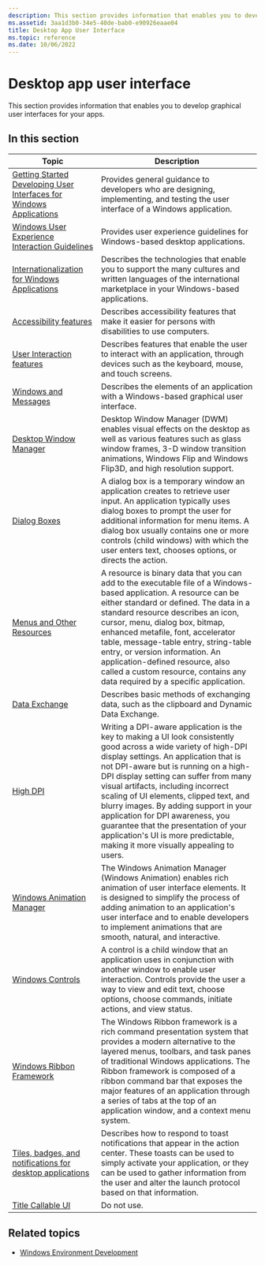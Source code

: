 ```yaml
---
description: This section provides information that enables you to develop graphical user interfaces for your apps.
ms.assetid: 3aa1d3b0-34e5-40de-bab0-e90926eaae04
title: Desktop App User Interface
ms.topic: reference
ms.date: 10/06/2022
---
```


# Desktop app user interface

This section provides information that enables you to develop graphical user interfaces for your apps.

## In this section

| Topic | Description |
|-|-|
| [Getting Started Developing User Interfaces for Windows Applications](./appuistart/getting-started-developing-user-interfaces-portal.md) | Provides general guidance to developers who are designing, implementing, and testing the user interface of a Windows application. |
| [Windows User Experience Interaction Guidelines](uxguide/interaction.md) | Provides user experience guidelines for Windows-based desktop applications. |
| [Internationalization for Windows Applications](./intl/international-support.md) | Describes the technologies that enable you to support the many cultures and written languages of the international marketplace in your Windows-based applications. |
| [Accessibility features](./accessibility/accessibility.md) | Describes accessibility features that make it easier for persons with disabilities to use computers. |
| [User Interaction features](./user-interaction.md) | Describes features that enable the user to interact with an application, through devices such as the keyboard, mouse, and touch screens. |
| [Windows and Messages](./winmsg/windowing.md) | Describes the elements of an application with a Windows-based graphical user interface. |
| [Desktop Window Manager](./dwm/dwm-overview.md) | Desktop Window Manager (DWM) enables visual effects on the desktop as well as various features such as glass window frames, 3-D window transition animations, Windows Flip and Windows Flip3D, and high resolution support. |
| [Dialog Boxes](./dlgbox/dialog-boxes.md) | A dialog box is a temporary window an application creates to retrieve user input. An application typically uses dialog boxes to prompt the user for additional information for menu items. A dialog box usually contains one or more controls (child windows) with which the user enters text, chooses options, or directs the action. |
| [Menus and Other Resources](./menurc/resources.md) | A resource is binary data that you can add to the executable file of a Windows-based application. A resource can be either standard or defined. The data in a standard resource describes an icon, cursor, menu, dialog box, bitmap, enhanced metafile, font, accelerator table, message-table entry, string-table entry, or version information. An application-defined resource, also called a custom resource, contains any data required by a specific application. |
| [Data Exchange](./dataxchg/data-exchange.md) | Describes basic methods of exchanging data, such as the clipboard and Dynamic Data Exchange. |
| [High DPI](./hidpi/high-dpi-desktop-application-development-on-windows.md) | Writing a DPI-aware application is the key to making a UI look consistently good across a wide variety of high-DPI display settings. An application that is not DPI-aware but is running on a high-DPI display setting can suffer from many visual artifacts, including incorrect scaling of UI elements, clipped text, and blurry images. By adding support in your application for DPI awareness, you guarantee that the presentation of your application's UI is more predictable, making it more visually appealing to users. |
| [Windows Animation Manager](./uianimation/-main-portal.md) | The Windows Animation Manager (Windows Animation) enables rich animation of user interface elements. It is designed to simplify the process of adding animation to an application's user interface and to enable developers to implement animations that are smooth, natural, and interactive. |
| [Windows Controls](./controls/window-controls.md) | A control is a child window that an application uses in conjunction with another window to enable user interaction. Controls provide the user a way to view and edit text, choose options, choose commands, initiate actions, and view status. |
| [Windows Ribbon Framework](./windowsribbon/-uiplat-windowsribbon-entry.md) | The Windows Ribbon framework is a rich command presentation system that provides a modern alternative to the layered menus, toolbars, and task panes of traditional Windows applications. The Ribbon framework is composed of a ribbon command bar that exposes the major features of an application through a series of tabs at the top of an application window, and a context menu system. |
| [Tiles, badges, and notifications for desktop applications](/windows/win32/api/_win32_tile_badge_notif/) | Describes how to respond to toast notifications that appear in the action center. These toasts can be used to simply activate your application, or they can be used to gather information from the user and alter the launch protocol based on that information. |
| [Title Callable UI](/previous-versions/windows/desktop/tcui/title-callable-ui-portal) | Do not use. |

## Related topics

* [Windows Environment Development](./user-interface.md)
